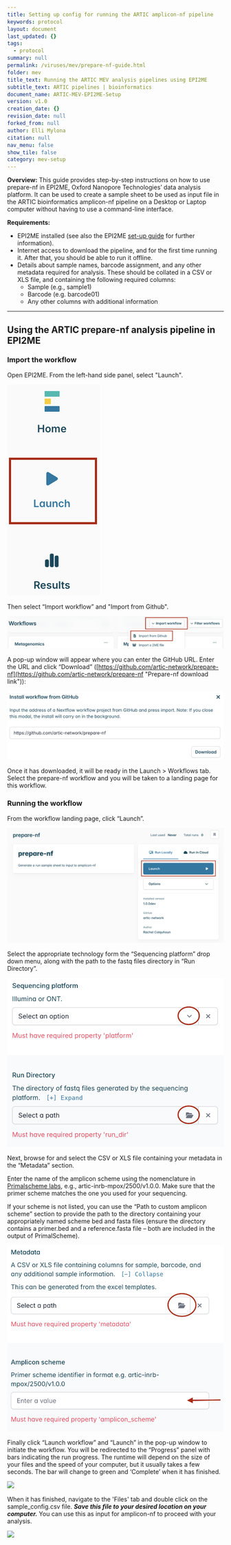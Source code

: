 ```yaml
---
title: Setting up config for running the ARTIC amplicon-nf pipeline
keywords: protocol
layout: document
last_updated: {}
tags:
  - protocol
summary: null
permalink: /viruses/mev/prepare-nf-guide.html
folder: mev
title_text: Running the ARTIC MEV analysis pipelines using EPI2ME
subtitle_text: ARTIC pipelines | bioinformatics
document_name: ARTIC-MEV-EPI2ME-Setup
version: v1.0
creation_date: {}
revision_date: null
forked_from: null
author: Elli Mylona
citation: null
nav_menu: false
show_tile: false
category: mev-setup
---
```


**Overview:** This guide provides step-by-step instructions on how to use prepare-nf in EPI2ME, Oxford Nanopore Technologies’ data analysis platform. It can be used to create a sample sheet to be used as input file in the ARTIC bioinformatics amplicon-nf pipeline on a Desktop or Laptop computer without having to use a command-line interface.

**Requirements:**

* EPI2ME installed (see also the EPI2ME [set-up guide](https://github.com/artic-network/artic-doc/blob/hackathon/pages/resources/viruses/mev/mev-epi2me-setup.md) for further information).
* Internet access to download the pipeline, and for the first time running it. After that, you should be able to run it offline.
* Details about sample names, barcode assignment, and any other metadata required for analysis. These should be collated in a CSV or XLS file, and containing the following required columns:
	* Sample (e.g., sample1)
	* Barcode (e.g. barcode01)
	* Any other columns with additional information

---

## Using the ARTIC prepare-nf analysis pipeline in EPI2ME


### **Import the workflow**

Open EPI2ME. From the left-hand side panel, select "Launch". 


![](/images/prepare-nf/Screenshot_preparenf_launch.png)


Then select “Import workflow” and "Import from Github".


![](/images/prepare-nf/Screenshot_preparenf_import.png)


A pop-up window will appear where you can enter the GitHub URL. Enter the URL and click “Download” ([https://github.com/artic-network/prepare-nf](https://github.com/artic-network/prepare-nf "Prepare-nf download link")):


![](/images/prepare-nf/Screenshot_preparenf_link.png)


Once it has downloaded, it will be ready in the Launch > Workflows tab. Select the prepare-nf workflow and you will be taken to a landing page for this workflow.


### **Running the workflow**

From the workflow landing page, click “Launch”.


![](/images/prepare-nf/Screenshot_preparenf_initiate.png)


Select the appropriate technology form the “Sequencing platform” drop down menu, along with the path to the fastq files directory in “Run Directory”. 


![](/images/prepare-nf/Screenshot_preparenf_platform_directory.png)


Next, browse for and select the CSV or XLS file containing your metadata in the “Metadata” section. 

Enter the name of the amplicon scheme using the nomenclature in [Primalscheme labs](https://labs.primalscheme.com), e.g., artic-inrb-mpox/2500/v1.0.0. Make sure that the primer scheme matches the one you used for your sequencing. 

If your scheme is not listed, you can use the “Path to custom amplicon scheme” section to provide the path to the directory containing your appropriately named scheme bed and fasta files (ensure the directory contains a primer.bed and a reference.fasta file – both are included in the output of PrimalScheme). 


![](/images/prepare-nf/Screenshot_preparenf_metadata_amplicon.png)


Finally click “Launch workflow” and “Launch” in the pop-up window to initiate the workflow. You will be redirected to the “Progress” panel with bars indicating the run progress. The runtime will depend on the size of your files and the speed of your computer, but it usually takes a few seconds. The bar will change to green and ‘Complete’ when it has finished.
 

![](https://github.com/artic-network/artic-doc/blob/hackathon/images/prepare-nf/Screenshot_preparenf_done.png)


When it has finished, navigate to the 'Files' tab and double click on the sample_config.csv file. ***Save this file to your desired location on your computer.***  You can use this as input for amplicon-nf to proceed with your analysis.


![](https://github.com/artic-network/artic-doc/blob/hackathon/images/prepare-nf/Screenshot_preparenf_output.png)
